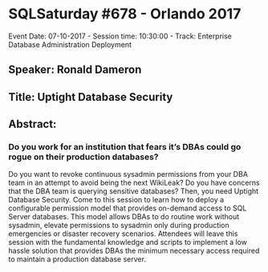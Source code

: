 # SQLSaturday #678 - Orlando 2017
Event Date: 07-10-2017 - Session time: 10:30:00 - Track: Enterprise Database Administration  Deployment
## Speaker: Ronald Dameron
## Title: Uptight Database Security
## Abstract:
### Do you work for an institution that fears it’s DBAs could go rogue on their production databases? 
Do you want to revoke continuous sysadmin permissions from your DBA team in an attempt to avoid being the next WikiLeak? 
Do you have concerns that the DBA team is querying sensitive databases?
Then, you need Uptight Database Security. 
Come to this session to learn how to deploy a configurable permission model that provides on-demand access to SQL Server databases. This model allows DBAs to do routine work without sysadmin, elevate permissions to sysadmin only during production emergencies or disaster recovery scenarios. Attendees  will leave this session with the fundamental knowledge and scripts to implement a low hassle solution that provides DBAs the minimum necessary access required to maintain a production database server.
